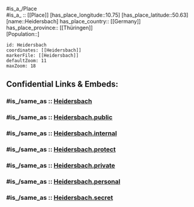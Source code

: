 ﻿---
confidential: public
isDeleted: false
location:
- 50.63
- 10.75
mapmarker: city
mapzoom:
- 7
- 12
SpocWebEntityId: 30836
tags:
- geo/City
type: City
---

#is_a_/Place  
#is_a_ :: [[Place]] 
[has_place_longitude::10.75] 
[has_place_latitude::50.63] 
[name::Heidersbach] 
has_place_country:: [[Germany]]  
has_place_province:: [[Thüringen]]  
[Population::] 



```leaflet
id: Heidersbach
coordinates: [[Heidersbach]] 
markerFile: [[Heidersbach]] 
defaultZoom: 11 
maxZoom: 18
```


## Confidential Links & Embeds: 

### #is_/same_as :: [Heidersbach](/_Standards/Earth/Continent/Europe/Europe~Central/Germany/Germany~East/Thüringen/counties~TH/Suhl/City/Heidersbach.md) 

### #is_/same_as :: [Heidersbach.public](/_public/Earth/Continent/Europe/Europe~Central/Germany/Germany~East/Thüringen/counties~TH/Suhl/City/Heidersbach.public.md) 

### #is_/same_as :: [Heidersbach.internal](/_internal/Earth/Continent/Europe/Europe~Central/Germany/Germany~East/Thüringen/counties~TH/Suhl/City/Heidersbach.internal.md) 

### #is_/same_as :: [Heidersbach.protect](/_protect/Earth/Continent/Europe/Europe~Central/Germany/Germany~East/Thüringen/counties~TH/Suhl/City/Heidersbach.protect.md) 

### #is_/same_as :: [Heidersbach.private](/_private/Earth/Continent/Europe/Europe~Central/Germany/Germany~East/Thüringen/counties~TH/Suhl/City/Heidersbach.private.md) 

### #is_/same_as :: [Heidersbach.personal](/_personal/Earth/Continent/Europe/Europe~Central/Germany/Germany~East/Thüringen/counties~TH/Suhl/City/Heidersbach.personal.md) 

### #is_/same_as :: [Heidersbach.secret](/_secret/Earth/Continent/Europe/Europe~Central/Germany/Germany~East/Thüringen/counties~TH/Suhl/City/Heidersbach.secret.md)

